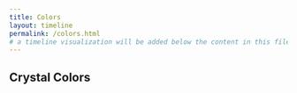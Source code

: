 ```yaml
---
title: Colors
layout: timeline
permalink: /colors.html
# a timeline visualization will be added below the content in this file
---
```


## Crystal Colors
